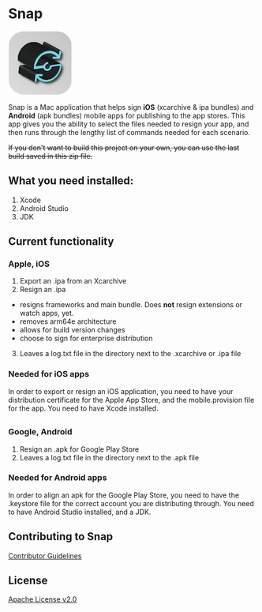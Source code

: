 # Snap 
![Snap Icon](https://github.com/Optum/Snap/blob/master/icons/SNAPIcon.png)

Snap is a Mac application that helps sign **iOS** (xcarchive & ipa bundles) and **Android** (apk bundles) mobile apps for publishing to the app stores.  This app gives you the ability to select the files needed to resign your app, and then runs through the lengthy list of commands needed for each scenario.

~~If you don't want to build this project on your own, you can use the last build saved in this zip file.~~

## What you need installed:
1. Xcode
2. Android Studio
3. JDK

## Current functionality
### Apple, iOS
1. Export an .ipa from an Xcarchive
2. Resign an .ipa
- resigns frameworks and main bundle.  Does **not** resign extensions or watch apps, yet.
- removes arm64e architecture
- allows for build version changes
- choose to sign for enterprise distribution
3. Leaves a log.txt file in the directory next to the .xcarchive or .ipa file

### Needed for iOS apps
In order to export or resign an iOS application, you need to have your distribution certificate for the Apple App Store, and the mobile.provision file for the app. You need to have Xcode installed.

##
### Google, Android
1. Resign an .apk for Google Play Store
2. Leaves a log.txt file in the directory next to the .apk file

### Needed for Android apps 
In order to align an apk for the Google Play Store, you need to have the .keystore file for the correct account you are distributing through.  You need to have Android Studio installed, and a JDK.

## Contributing to Snap

[Contributor Guidelines](./CONTRIBUTING.md)


## License

[Apache License v2.0](./LICENSE)
